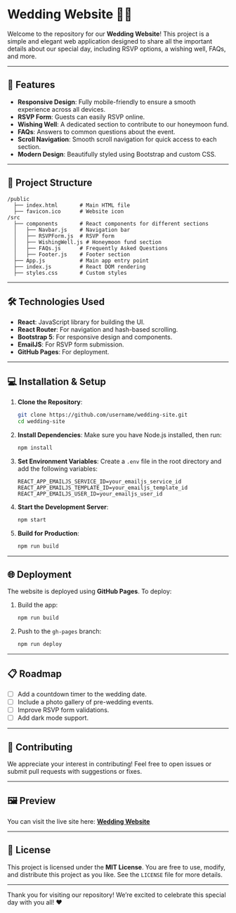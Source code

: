 # Wedding Website 💍🎉

Welcome to the repository for our **Wedding Website**! This project is a simple and elegant web application designed to share all the important details about our special day, including RSVP options, a wishing well, FAQs, and more.

---

## 🚀 Features

- **Responsive Design**: Fully mobile-friendly to ensure a smooth experience across all devices.
- **RSVP Form**: Guests can easily RSVP online.
- **Wishing Well**: A dedicated section to contribute to our honeymoon fund.
- **FAQs**: Answers to common questions about the event.
- **Scroll Navigation**: Smooth scroll navigation for quick access to each section.
- **Modern Design**: Beautifully styled using Bootstrap and custom CSS.

---

## 📂 Project Structure

```
/public
  ├── index.html       # Main HTML file
  ├── favicon.ico      # Website icon
/src
  ├── components       # React components for different sections
  │   ├── Navbar.js    # Navigation bar
  │   ├── RSVPForm.js  # RSVP form
  │   ├── WishingWell.js # Honeymoon fund section
  │   ├── FAQs.js      # Frequently Asked Questions
  │   ├── Footer.js    # Footer section
  ├── App.js           # Main app entry point
  ├── index.js         # React DOM rendering
  ├── styles.css       # Custom styles
```

---

## 🛠️ Technologies Used

- **React**: JavaScript library for building the UI.
- **React Router**: For navigation and hash-based scrolling.
- **Bootstrap 5**: For responsive design and components.
- **EmailJS**: For RSVP form submission.
- **GitHub Pages**: For deployment.

---

## 💻 Installation & Setup

1. **Clone the Repository**:
   ```bash
   git clone https://github.com/username/wedding-site.git
   cd wedding-site
   ```

2. **Install Dependencies**:
   Make sure you have Node.js installed, then run:
   ```bash
   npm install
   ```

3. **Set Environment Variables**:
   Create a `.env` file in the root directory and add the following variables:
   ```env
   REACT_APP_EMAILJS_SERVICE_ID=your_emailjs_service_id
   REACT_APP_EMAILJS_TEMPLATE_ID=your_emailjs_template_id
   REACT_APP_EMAILJS_USER_ID=your_emailjs_user_id
   ```

4. **Start the Development Server**:
   ```bash
   npm start
   ```

5. **Build for Production**:
   ```bash
   npm run build
   ```

---

## 🌐 Deployment

The website is deployed using **GitHub Pages**. To deploy:

1. Build the app:
   ```bash
   npm run build
   ```

2. Push to the `gh-pages` branch:
   ```bash
   npm run deploy
   ```

---

## 📋 Roadmap

- [ ] Add a countdown timer to the wedding date.
- [ ] Include a photo gallery of pre-wedding events.
- [ ] Improve RSVP form validations.
- [ ] Add dark mode support.

---

## 💌 Contributing

We appreciate your interest in contributing! Feel free to open issues or submit pull requests with suggestions or fixes.

---

## 🖼️ Preview

You can visit the live site here: **[Wedding Website](https://theguardswedding.site/)**

---

## 📄 License

This project is licensed under the **MIT License**. You are free to use, modify, and distribute this project as you like. See the `LICENSE` file for more details.

---

Thank you for visiting our repository! We’re excited to celebrate this special day with you all! ❤️